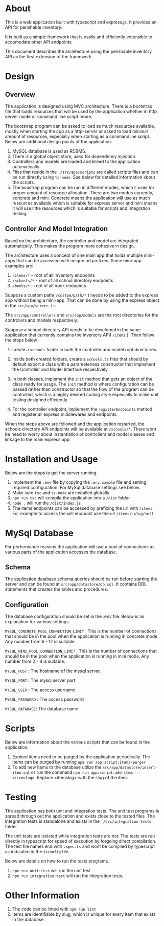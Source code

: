 
# About

This is a web application built with typescript and express.js. It provides an API for perishable inventory.

It is built as a simple framework that is easily and efficiently extensible to accomodate other API endpoints.

This document describes the architecture using the perishable inventory API as the first extension of the framework.

# Design

## Overview

The application is designed using MVC architecture. There is a bootstrap file that loads resources that will be used by the application whether in http server mode or command line script mode.

The bootstrap program can be asked to load as much resources available, mostly when starting the app as a http-server or asked to load minimal amount of resources, especially when starting as a commandline script. Below are additional design points of the application.

1) MySQL database is used as RDBMS.
2) There is a global object store, used for dependency injection.
3) Controllers and models are loaded and linked to the application automatically.
4) Files that reside in the `./src/app/scripts` are called scripts files and can be run directly using `ts-node`. See below for detailed information about the scripts.
5) The boostrap program can be run in different modes, which it uses for proper amount of resource allocation. There are two modes currently, concrete and mini. Concrete means the application will use as much resources available which is suitable for express server and mini means it will use little resources which is suitable for scripts and integration testing.

## Controller And Model Integration

Based on the architecture, the controller and model are integrated automatically. This makes the program more cohesive in design.

The architecture uses a concept of one main app that holds multiple mini-apps that can be accessed with unique url prefixes. Some mini-app examples are:

1) `/items/*` - root of all inventory endpoints
2) `/schools/*` - root of all school directory endpoints
3) `/books/*` - root of all book endpoints

Suppose a custom path( `/custom/path/*` ) needs to be added to the express app without being a mini-app. That can be done by using the express object in the `src/app/server.ts`.

The `src/app/controllers` and `src/app/models` are the root directories for the controllers and models respectively.

Suppose a school directory API needs to be developed in the same application that currently contains the inventory API( `/items` ). Then follow the steps below :

1) create a `schools` folder in both the controller and model root directories. 

2) Inside both created folders, create a `schools.ts` files that should by default export a class with a parameterless constructor that implement the Controller and Model Interface respectively.

3) In both classes, implement the `init` method that gets an object of the class ready for usage. The `init` method is where configuration can be passed rather than constructor so that the flow of the program can be controlled, which is a highly desired coding style especially to make unit testing designed efficiently.

4) For the controller endpoint, implement the `registerEndpoints` method and register all express middlewares and endpoints.

When the steps above are followed and the application restarted, the schools directory API endpoints will be available at `/schools/*`. There wont be need to worry about instantiation of controllers and model classes and linkage to the main express app.

# Installation and Usage

Below are the steps to get the server running.

1) Implement the `.env` file by copying the `.env.sample` file and setting required configuration. For MySql database settings see below.
2) Make sure `tsc` and `ts-node` are installed globally
3) `npm run tsc` will compile the application into a `/dist` folder
4) `node .` will run the `/dist/index.js`
5) The items endpoints can be accessed by prefixing the url with `/items`. For example to access the sell endpoint use the url `/items/:slug/sell`

# MySql Database

For performance reasons the application will use a pool of connections as various parts of the application accesses the database. 

## Schema

The application database schema queries should be run before starting the server and can be found at `src/app/datastore/db.sql`. It contains DDL statements that creates the tables and procedures.

## Configuration

The database configuration should be set in the .env file. Below is an explanation for various settings.

`MYSQL_CONCRETE_POOL_CONNECTION_LIMIT` : This is the number of connections that should be in the pool when the application is running in concrete mode. Any number from 6 - 12 is suitable.

`MYSQL_MINI_POOL_CONNECTION_LIMIT` : This is the number of connections that should be in the pool when the application is running in mini mode. Any number from 2 - 4 is suitable.

`MYSQL_HOST` : The hostname of the mysql server.

`MYSQL_PORT` : The mysql server port

`MYSQL_USER` : The access username

`MYSQL_PASSWORD` : The access password

`MYSQL_DATABASE`: The database name

# Scripts

Below are information about the various scripts that can be found in the application.

1) Expired items need to be purged by the application periodically. The items can be purged by running `npm run app:script:items-purger`
2) To add new items to the database utilize the `src/app/datastore/insert-item.sql` or run the command `npm run app:script:add-item -- <itemslug>`. Replace &lt;itemslug&gt; with the slug of the item.

# Testing

The application has both unit and integration tests. The unit test programs is spread through out the application and exists close to the tested files. The integration tests is standalone and exists in the `./src/integration-tests` folder. 

The unit tests are isolated while integration tests are not. The tests are run directly in typescript for speed of execution by forgoing direct compilation. The test file names end with `.spec.ts` and wont be compiled by typescript as indicated in the `tsconfig` file.

Below are details on how to run the tests programs. 

1) `npm run unit:test` will run the unit test
2) `npm run integration:test` will run the integration tests. 

# Other Information

1) The code can be linted with `npm run lint`
2) Items are identifiable by slug, which is unique for every item that exists in the database.